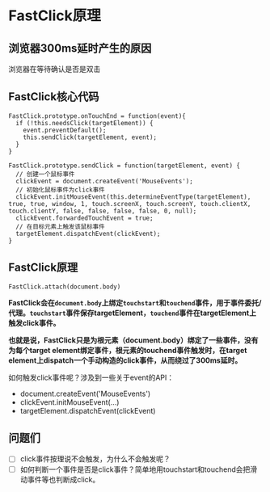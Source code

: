# FastClick原理

## 浏览器300ms延时产生的原因

浏览器在等待确认是否是双击

## FastClick核心代码

    FastClick.prototype.onTouchEnd = function(event){
      if (!this.needsClick(targetElement)) {
        event.preventDefault(); 
        this.sendClick(targetElement, event);
      }
    }

    FastClick.prototype.sendClick = function(targetElement, event) {
      // 创建一个鼠标事件
      clickEvent = document.createEvent('MouseEvents');
      // 初始化鼠标事件为click事件 
      clickEvent.initMouseEvent(this.determineEventType(targetElement), true, true, window, 1, touch.screenX, touch.screenY, touch.clientX, touch.clientY, false, false, false, false, 0, null);
      clickEvent.forwardedTouchEvent = true;
      // 在目标元素上触发该鼠标事件
      targetElement.dispatchEvent(clickEvent);
    }
    
## FastClick原理

    FastClick.attach(document.body)

**FastClick会在`document.body`上绑定`touchstart`和`touchend`事件，用于事件委托/代理。`touchstart`事件保存targetElement，`touchend`事件在targetElement上触发click事件。**

**也就是说，FastClick只是为根元素（document.body）绑定了一些事件，没有为每个target element绑定事件，根元素的touchend事件触发时，在target element上dispatch一个手动构造的click事件，从而绕过了300ms延时。**

如何触发click事件呢？涉及到一些关于event的API：
* document.createEvent('MouseEvents')
* clickEvent.initMouseEvent(...)
* targetElement.dispatchEvent(clickEvent)

## 问题们

- [ ] click事件按理说不会触发，为什么不会触发呢？
- [ ] 如何判断一个事件是否是click事件？简单地用touchstart和touchend会把滑动事件等也判断成click。
